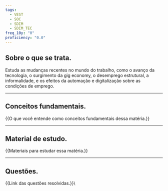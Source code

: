 ```yaml
---
tags:
  - VEST
  - SOC
  - SDIM
  - SDIM_TEC
freq_10y: "0"
proficiency: "0.0"
---
```

## Sobre o que se trata.

Estuda as mudanças recentes no mundo do trabalho, como o avanço da tecnologia, o surgimento da gig economy, o desemprego estrutural, a informalidade, e os efeitos da automação e digitalização sobre as condições de emprego.

--- 
## Conceitos fundamentais.

{{O que você entende como conceitos fundamentais dessa matéria.}}

---
## Material de estudo.

{{Materiais para estudar essa matéria.}}

--- 
## Questões.

{{Link das questões resolvidas.}}\